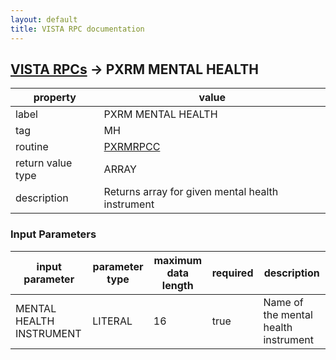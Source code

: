 ```yaml
---
layout: default
title: VISTA RPC documentation
---
```




## [VISTA RPCs](TableOfContent.md) &#8594; PXRM MENTAL HEALTH 

 property | value 
--- | --- 
 label | PXRM MENTAL HEALTH
 tag | MH
 routine | [PXRMRPCC](http://code.osehra.org/dox/Routine_PXRMRPCC_source.html)
 return value type | ARRAY
 description | Returns array for given mental health instrument

### Input Parameters

| input parameter | parameter type | maximum data length | required | description | 
| --- | --- | --- | --- | --- | 
| MENTAL HEALTH INSTRUMENT | LITERAL | 16 | true | Name of the mental health instrument | 
